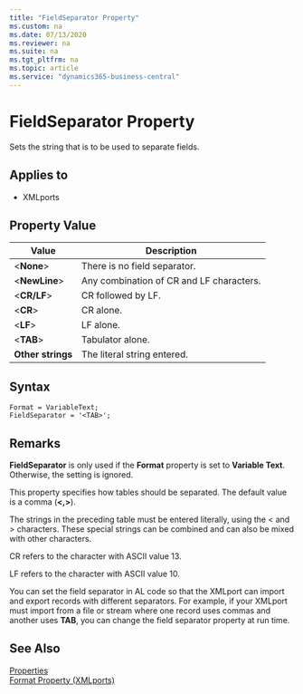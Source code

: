 ```yaml
---
title: "FieldSeparator Property"
ms.custom: na
ms.date: 07/13/2020
ms.reviewer: na
ms.suite: na
ms.tgt_pltfrm: na
ms.topic: article
ms.service: "dynamics365-business-central"
---
```


# FieldSeparator Property
Sets the string that is to be used to separate fields.  
  
## Applies to  
  
- XMLports  
  
## Property Value  
  
|**Value**|**Description**|  
|---------------|---------------------|  
|<**None**>|There is no field separator.|  
|<**NewLine**>|Any combination of CR and LF characters.|  
|<**CR/LF**>|CR followed by LF.|  
|<**CR**>|CR alone.|  
|<**LF**>|LF alone.|  
|<**TAB**>|Tabulator alone.|  
|**Other strings**|The literal string entered.|  

## Syntax

```
Format = VariableText;
FieldSeparator = '<TAB>';
```
 
## Remarks  

**FieldSeparator** is only used if the **Format** property is set to **Variable Text**. Otherwise, the setting is ignored. 

This property specifies how tables should be separated. The default value is a comma (**<,>**).  

The strings in the preceding table must be entered literally, using the < and > characters. These special strings can be combined and can also be mixed with other characters.  
  
CR refers to the character with ASCII value 13.  
  
LF refers to the character with ASCII value 10.   
  
You can set the field separator in AL code so that the XMLport can import and export records with different separators. For example, if your XMLport must import from a file or stream where one record uses commas and another uses **TAB**, you can change the field separator property at run time.  
  
## See Also  

[Properties](devenv-properties.md)   
[Format Property (XMLports)](devenv-format-xmlports-property.md)